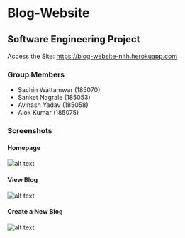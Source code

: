 # Blog-Website

## Software Engineering Project 

Access the Site: https://blog-website-nith.herokuapp.com

### Group Members

- Sachin Wattamwar (185070)
- Sanket Nagrale (185053)
- Avinash Yadav (185058)
- Alok Kumar (185075)

### Screenshots

#### Homepage
 ![alt text](https://i.imgur.com/kMq70pu.png)
 
#### View Blog
 ![alt text](https://i.imgur.com/LeJOmTg.png)
 
 #### Create a New Blog
 ![alt text](https://i.imgur.com/hozObHX.png)
